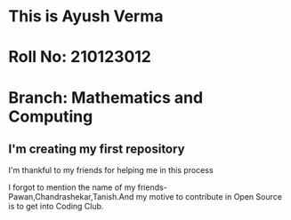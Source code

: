 # This is Ayush Verma
# Roll No: 210123012
# Branch: Mathematics and Computing
## I'm creating my first repository
<p>I'm thankful to my friends for helping me in this process</p>
<p>I forgot to mention the name of my friends-Pawan,Chandrashekar,Tanish.And my motive to contribute in Open Source is to get into Coding Club.</p>
